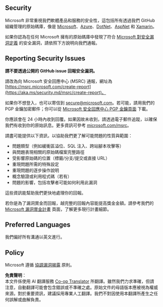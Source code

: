 <!--
CO_OP_TRANSLATOR_METADATA:
{
  "original_hash": "cc205495d4eace1fabcdee963024069f",
  "translation_date": "2025-05-06T17:33:23+00:00",
  "source_file": "SECURITY.md",
  "language_code": "tw"
}
-->
## Security

Microsoft 非常重視我們軟體產品和服務的安全性，這包括所有透過我們 GitHub 組織管理的原始碼庫，像是 [Microsoft](https://github.com/Microsoft)、[Azure](https://github.com/Azure)、[DotNet](https://github.com/dotnet)、[AspNet](https://github.com/aspnet) 和 [Xamarin](https://github.com/xamarin)。

如果你認為在任何 Microsoft 擁有的原始碼庫中發現了符合 [Microsoft 對安全漏洞定義](https://aka.ms/security.md/definition) 的安全漏洞，請依照下方說明向我們通報。

## Reporting Security Issues

**請不要透過公開的 GitHub issue 回報安全漏洞。**

請改為向 Microsoft 安全回應中心 (MSRC) 通報，網址為 [https://msrc.microsoft.com/create-report](https://aka.ms/security.md/msrc/create-report)。

如果你不想登入，也可以寄信到 [secure@microsoft.com](mailto:secure@microsoft.com)。若可能，請用我們的 PGP 金鑰加密郵件；你可以從 [Microsoft 安全回應中心 PGP 金鑰頁面](https://aka.ms/security.md/msrc/pgp) 下載。

你應該會在 24 小時內收到回覆。如果因故未收到，請透過電子郵件追蹤，以確保我們有收到你的原始訊息。更多資訊可參考 [microsoft.com/msrc](https://www.microsoft.com/msrc)。

請盡可能提供以下資訊，以協助我們更了解可能問題的性質與範圍：

  * 問題類型（例如緩衝區溢位、SQL 注入、跨站腳本攻擊等）
  * 與問題表現相關的原始碼檔案完整路徑
  * 受影響原始碼的位置（標籤/分支/提交或直接 URL）
  * 重現問題所需的特殊設定
  * 重現問題的逐步操作說明
  * 概念驗證或利用程式碼（若有）
  * 問題的影響，包括攻擊者可能如何利用此漏洞

這些資訊能幫助我們更快地處理你的回報。

若你是為了漏洞賞金而回報，越完整的回報內容能提高獎金金額。請參考我們的 [Microsoft 漏洞賞金計畫](https://aka.ms/security.md/msrc/bounty) 頁面，了解更多現行計畫細節。

## Preferred Languages

我們偏好所有溝通以英文進行。

## Policy

Microsoft 遵循 [協調漏洞揭露](https://aka.ms/security.md/cvd) 原則。

**免責聲明**：  
本文件係使用 AI 翻譯服務 [Co-op Translator](https://github.com/Azure/co-op-translator) 所翻譯。雖然我們力求準確，但請注意，自動翻譯可能會包含錯誤或不準確之處。原始文件的母語版本應被視為權威來源。對於重要資訊，建議採用專業人工翻譯。我們不對因使用本翻譯所產生之任何誤解或曲解負責。